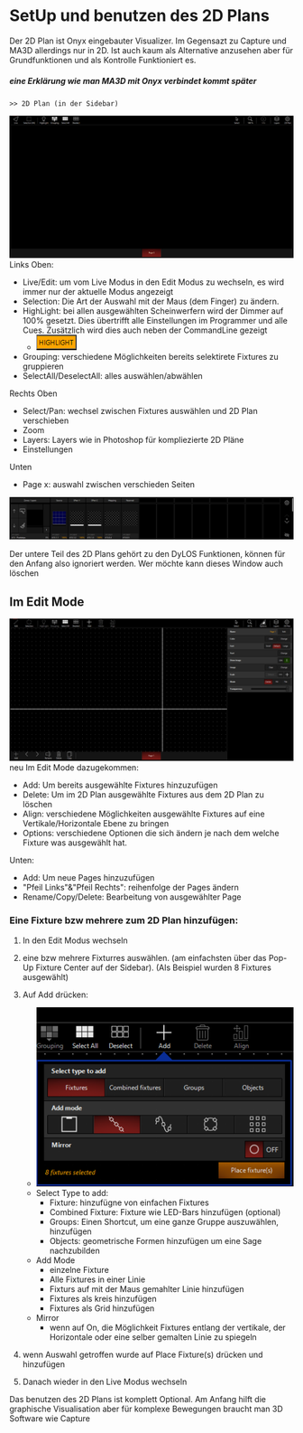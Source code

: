 # SetUp und benutzen des 2D Plans

Der 2D Plan ist Onyx eingebauter Visualizer. Im Gegensazt zu Capture und MA3D allerdings nur in 2D. Ist auch kaum als Alternative anzusehen aber für Grundfunktionen und als Kontrolle Funktioniert es. 
##### eine Erklärung wie man MA3D mit Onyx verbindet kommt später

    >> 2D Plan (in der Sidebar)

![2D](Pics/7_2D1.PNG)
Links Oben:
* Live/Edit: um vom Live Modus in den Edit Modus zu wechseln, es wird immer nur der aktuelle Modus angezeigt
* Selection: Die Art der Auswahl mit der Maus (dem Finger) zu ändern.
* HighLight: bei allen ausgewählten Scheinwerfern wird der Dimmer auf 100% gesetzt. Dies übertrifft alle Einstellungen im Programmer und alle Cues. Zusätzlich wird dies auch neben der CommandLine gezeigt 
  * ![High](Pics/Highlight.PNG)
* Grouping: verschiedene Möglichkeiten bereits selektirete Fixtures zu gruppieren
* SelectAll/DeselectAll: alles auswählen/abwählen

Rechts Oben
* Select/Pan: wechsel zwischen Fixtures auswählen und 2D Plan verschieben
* Zoom
* Layers: Layers wie in Photoshop für kompliezierte 2D Pläne
* Einstellungen

Unten
* Page x: auswahl zwischen verschieden Seiten

![2DDyLOS](Pics/7_2DDyLOS.PNG)

Der untere Teil des 2D Plans gehört zu den DyLOS Funktionen, können für den Anfang also ignoriert werden. Wer möchte kann dieses Window auch löschen


## Im Edit Mode

![Edit](Pics/7_2DEdit.PNG)
neu Im Edit Mode dazugekommen:
* Add: Um bereits ausgewählte Fixtures hinzuzufügen
* Delete: Um im 2D Plan ausgewählte Fixtures aus dem 2D Plan zu löschen
* Align: verschiedene Möglichkeiten ausgewählte Fixtures auf eine Vertikale/Horizontale Ebene zu bringen
* Options: verschiedene Optionen die sich ändern je nach dem welche Fixture was ausgewählt hat. 

Unten:
* Add: Um neue Pages hinzuzufügen
* "Pfeil Links"&"Pfeil Rechts": reihenfolge der Pages ändern
* Rename/Copy/Delete: Bearbeitung von ausgewählter Page
### Eine Fixture bzw mehrere zum 2D Plan hinzufügen:
1. In den Edit Modus wechseln

2. eine bzw mehrere Fixturres auswählen. (am einfachsten über das Pop-Up Fixture Center auf der Sidebar). (Als Beispiel wurden 8 Fixtures ausgewählt)
3. Auf Add drücken: 
   * ![add](Pics/7_2DAdd.PNG)
   * Select Type to add:
     * Fixture: hinzufügne von einfachen Fixtures
     * Combined Fixture: Fixture wie LED-Bars hinzufügen (optional)
     * Groups: Einen Shortcut, um eine ganze Gruppe auszuwählen, hinzufügen 
     * Objects: geometrische Formen hinzufügen um eine Sage nachzubilden
    * Add Mode
      * einzelne Fixture
      * Alle Fixtures in einer Linie
      * Fixturs auf mit der Maus gemahlter Linie hinzufügen
      * Fixtures als kreis hinzufügen
      * Fixtures als Grid hinzufügen
    * Mirror 
      * wenn auf On, die Möglichkeit Fixtures entlang der vertikale, der Horizontale oder eine selber gemalten Linie zu spiegeln
1. wenn Auswahl getroffen wurde auf Place Fixture(s) drücken und hinzufügen
2. Danach wieder in den Live Modus wechseln 

Das benutzen des 2D Plans ist komplett Optional. Am Anfang hilft die graphische Visualisation aber für komplexe Bewegungen braucht man 3D Software wie Capture 

